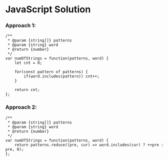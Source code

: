 
# JavaScript Solution

### Approach 1: 

```JS
/**
 * @param {string[]} patterns
 * @param {string} word
 * @return {number}
 */
var numOfStrings = function(patterns, word) {
    let cnt = 0;
    
    for(const pattern of patterns) {
        if(word.includes(pattern)) cnt++;
    }

    return cnt;
};
```

### Approach 2: 

```JS
/**
 * @param {string[]} patterns
 * @param {string} word
 * @return {number}
 */
var numOfStrings = function(patterns, word) {
    return patterns.reduce((pre, cur) => word.includes(cur) ? ++pre : pre, 0);
};
```



